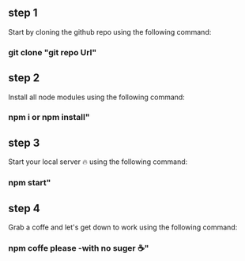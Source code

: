 ## step 1
Start by cloning the github repo using the following command:

### git clone "git repo Url"

## step 2
Install all node modules using the following command:

### npm i  or npm install"

## step 3
Start your local server 🔥 using the following command:

### npm start"

## step 4
Grab a coffe and let's get down to work using the following command:

### npm coffe please -with no suger ☕"
